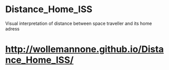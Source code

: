 # Distance_Home_ISS


Visual interpretation of distance between space traveller and its home adress
# http://wollemannone.github.io/Distance_Home_ISS/
